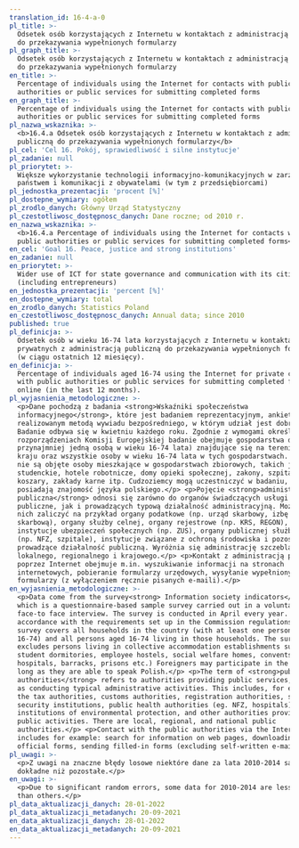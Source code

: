 ```yaml
---
translation_id: 16-4-a-0
pl_title: >-
  Odsetek osób korzystających z Internetu w kontaktach z administracją publiczną
  do przekazywania wypełnionych formularzy
pl_graph_title: >-
  Odsetek osób korzystających z Internetu w kontaktach z administracją publiczną
  do przekazywania wypełnionych formularzy
en_title: >-
  Percentage of individuals using the Internet for contacts with public
  authorities or public services for submitting completed forms
en_graph_title: >-
  Percentage of individuals using the Internet for contacts with public
  authorities or public services for submitting completed forms
pl_nazwa_wskaznika: >-
  <b>16.4.a Odsetek osób korzystających z Internetu w kontaktach z administracją
  publiczną do przekazywania wypełnionych formularzy</b>
pl_cel: 'Cel 16. Pokój, sprawiedliwość i silne instytucje'
pl_zadanie: null
pl_priorytet: >-
  Większe wykorzystanie technologii informacyjno-komunikacyjnych w zarządzaniu
  państwem i komunikacji z obywatelami (w tym z przedsiębiorcami)
pl_jednostka_prezentacji: 'procent [%]'
pl_dostepne_wymiary: ogółem
pl_zrodlo_danych: Główny Urząd Statystyczny
pl_czestotliwosc_dostępnosc_danych: Dane roczne; od 2010 r.
en_nazwa_wskaznika: >-
  <b>16.4.a Percentage of individuals using the Internet for contacts with
  public authorities or public services for submitting completed forms</b>
en_cel: 'Goal 16. Peace, justice and strong institutions'
en_zadanie: null
en_priorytet: >-
  Wider use of ICT for state governance and communication with its citizens
  (including entrepreneurs)
en_jednostka_prezentacji: 'percent [%]'
en_dostepne_wymiary: total
en_zrodlo_danych: Statistics Poland
en_czestotliwosc_dostępnosc_danych: Annual data; since 2010
published: true
pl_definicja: >-
  Odsetek osób w wieku 16-74 lata korzystających z Internetu w kontaktach
  prywatnych z administracją publiczną do przekazywania wypełnionych formularzy
  (w ciągu ostatnich 12 miesięcy).
en_definicja: >-
  Percentage of individuals aged 16-74 using the Internet for private contacts
  with public authorities or public services for submitting completed forms
  online (in the last 12 months).
pl_wyjasnienia_metodologiczne: >-
  <p>Dane pochodzą z badania <strong>Wskaźniki społeczeństwa
  informacyjnego</strong>, które jest badaniem reprezentacyjnym, ankietowym,
  realizowanym metodą wywiadu bezpośredniego, w którym udział jest dobrowolny.
  Badanie odbywa się w kwietniu każdego roku. Zgodnie z wymogami określonymi w
  rozporządzeniach Komisji Europejskiej badanie obejmuje gospodarstwa domowe (z
  przynajmniej jedną osobą w wieku 16-74 lata) znajdujące się na terenie całego
  kraju oraz wszystkie osoby w wieku 16-74 lata w tych gospodarstwach. Badaniem
  nie są objęte osoby mieszkające w gospodarstwach zbiorowych, takich jak: domy
  studenckie, hotele robotnicze, domy opieki społecznej, zakony, szpitale,
  koszary, zakłady karne itp. Cudzoziemcy mogą uczestniczyć w badaniu, o ile
  posiadają znajomość języka polskiego.</p> <p>Pojęcie <strong>administracja
  publiczna</strong> odnosi się zarówno do organów świadczących usługi
  publiczne, jak i prowadzących typową działalność administracyjną. Możemy do
  nich zaliczyć na przykład organy podatkowe (np. urząd skarbowy, izbę
  skarbową), organy służby celnej, organy rejestrowe (np. KRS, REGON),
  instytucje ubezpieczeń społecznych (np. ZUS), organy publicznej służby zdrowia
  (np. NFZ, szpitale), instytucje związane z ochroną środowiska i pozostałe
  prowadzące działalność publiczną. Wyróżnia się administrację szczebla
  lokalnego, regionalnego i krajowego.</p> <p>Kontakt z administracją publiczną
  poprzez Internet obejmuje m.in. wyszukiwanie informacji na stronach
  internetowych, pobieranie formularzy urzędowych, wysyłanie wypełnionych
  formularzy (z wyłączeniem ręcznie pisanych e-maili).</p>
en_wyjasnienia_metodologiczne: >-
  <p>Data come from the survey<strong> Information society indicators</strong>,
  which is a questionnaire-based sample survey carried out in a voluntary
  face-to face interview. The survey is conducted in April every year. In
  accordance with the requirements set up in the Commission regulations, the
  survey covers all households in the country (with at least one person aged
  16-74) and all persons aged 16-74 living in those households. The survey
  excludes persons living in collective accommodation establishments such as
  student dormitories, employee hostels, social welfare homes, convents,
  hospitals, barracks, prisons etc.) Foreigners may participate in the survey as
  long as they are able to speak Polish.</p> <p>The term of <strong>public
  authorities</strong> refers to authorities providing public services, as well
  as conducting typical administrative activities. This includes, for example,
  the tax authorities, customs authorities, registration authorities, social
  security institutions, public health authorities (eg. NFZ, hospitals),
  institutions of environmental protection, and other authorities providing
  public activities. There are local, regional, and national public
  authorities.</p> <p>Contact with the public authorities via the Internet
  includes for example: search for information on web pages, downloading
  official forms, sending filled-in forms (excluding self-written e-mails).</p>
pl_uwagi: >-
  <p>Z uwagi na znaczne błędy losowe niektóre dane za lata 2010-2014 są mniej
  dokładne niż pozostałe.</p>
en_uwagi: >-
  <p>Due to significant random errors, some data for 2010-2014 are less accurate
  than others.</p>
pl_data_aktualizacji_danych: 28-01-2022
pl_data_aktualizacji_metadanych: 20-09-2021
en_data_aktualizacji_danych: 28-01-2022
en_data_aktualizacji_metadanych: 20-09-2021
---
```

